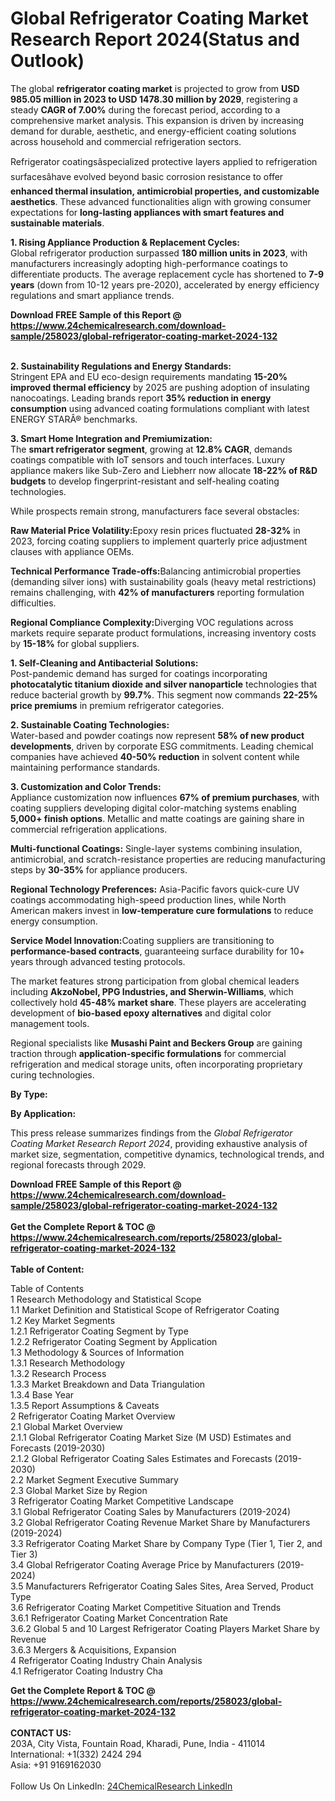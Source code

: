 <h1>Global Refrigerator Coating Market Research Report 2024(Status and Outlook)</h1><p>The global <strong>refrigerator coating market</strong> is projected to grow from <strong>USD 985.05 million in 2023 to USD 1478.30 million by 2029</strong>, registering a steady <strong>CAGR of 7.00%</strong> during the forecast period, according to a comprehensive market analysis. This expansion is driven by increasing demand for durable, aesthetic, and energy-efficient coating solutions across household and commercial refrigeration sectors.</p><p>Refrigerator coatingsâspecialized protective layers applied to refrigeration surfacesâhave evolved beyond basic corrosion resistance to offer <strong>enhanced thermal insulation, antimicrobial properties, and customizable aesthetics</strong>. These advanced functionalities align with growing consumer expectations for <strong>long-lasting appliances with smart features and sustainable materials</strong>.</p><p><strong>1. Rising Appliance Production &amp; Replacement Cycles:</strong><br>
Global refrigerator production surpassed <strong>180 million units in 2023</strong>, with manufacturers increasingly adopting high-performance coatings to differentiate products. The average replacement cycle has shortened to <strong>7-9 years</strong> (down from 10-12 years pre-2020), accelerated by energy efficiency regulations and smart appliance trends.</p><div><b>Download FREE Sample of this Report @ 
            <a href="https://www.24chemicalresearch.com/download-sample/258023/global-refrigerator-coating-market-2024-132">
            https://www.24chemicalresearch.com/download-sample/258023/global-refrigerator-coating-market-2024-132</a></b></div><br><p><strong>2. Sustainability Regulations and Energy Standards:</strong><br>
Stringent EPA and EU eco-design requirements mandating <strong>15-20% improved thermal efficiency</strong> by 2025 are pushing adoption of insulating nanocoatings. Leading brands report <strong>35% reduction in energy consumption</strong> using advanced coating formulations compliant with latest ENERGY STARÂ® benchmarks.</p><p><strong>3. Smart Home Integration and Premiumization:</strong><br>
The <strong>smart refrigerator segment</strong>, growing at <strong>12.8% CAGR</strong>, demands coatings compatible with IoT sensors and touch interfaces. Luxury appliance makers like Sub-Zero and Liebherr now allocate <strong>18-22% of R&amp;D budgets</strong> to develop fingerprint-resistant and self-healing coating technologies.</p><p>While prospects remain strong, manufacturers face several obstacles:</p><p><strong>Raw Material Price Volatility:</strong>Epoxy resin prices fluctuated <strong>28-32%</strong> in 2023, forcing coating suppliers to implement quarterly price adjustment clauses with appliance OEMs.</p><p><strong>Technical Performance Trade-offs:</strong>Balancing antimicrobial properties (demanding silver ions) with sustainability goals (heavy metal restrictions) remains challenging, with <strong>42% of manufacturers</strong> reporting formulation difficulties.</p><p><strong>Regional Compliance Complexity:</strong>Diverging VOC regulations across markets require separate product formulations, increasing inventory costs by <strong>15-18%</strong> for global suppliers.</p><p><strong>1. Self-Cleaning and Antibacterial Solutions:</strong><br>
Post-pandemic demand has surged for coatings incorporating <strong>photocatalytic titanium dioxide and silver nanoparticle</strong> technologies that reduce bacterial growth by <strong>99.7%</strong>. This segment now commands <strong>22-25% price premiums</strong> in premium refrigerator categories.</p><p><strong>2. Sustainable Coating Technologies:</strong><br>
Water-based and powder coatings now represent <strong>58% of new product developments</strong>, driven by corporate ESG commitments. Leading chemical companies have achieved <strong>40-50% reduction</strong> in solvent content while maintaining performance standards.</p><p><strong>3. Customization and Color Trends:</strong><br>
Appliance customization now influences <strong>67% of premium purchases</strong>, with coating suppliers developing digital color-matching systems enabling <strong>5,000+ finish options</strong>. Metallic and matte coatings are gaining share in commercial refrigeration applications.</p><p><strong>Multi-functional Coatings:</strong> Single-layer systems combining insulation, antimicrobial, and scratch-resistance properties are reducing manufacturing steps by <strong>30-35%</strong> for appliance producers.</p><p><strong>Regional Technology Preferences:</strong> Asia-Pacific favors quick-cure UV coatings accommodating high-speed production lines, while North American makers invest in <strong>low-temperature cure formulations</strong> to reduce energy consumption.</p><p><strong>Service Model Innovation:</strong>Coating suppliers are transitioning to <strong>performance-based contracts</strong>, guaranteeing surface durability for 10+ years through advanced testing protocols.</p><p>The market features strong participation from global chemical leaders including <strong>AkzoNobel, PPG Industries, and Sherwin-Williams</strong>, which collectively hold <strong>45-48% market share</strong>. These players are accelerating development of <strong>bio-based epoxy alternatives</strong> and digital color management tools.</p><p>Regional specialists like <strong>Musashi Paint and Beckers Group</strong> are gaining traction through <strong>application-specific formulations</strong> for commercial refrigeration and medical storage units, often incorporating proprietary curing technologies.</p><p><strong>By Type:</strong></p><p><strong>By Application:</strong></p><p>This press release summarizes findings from the <em>Global Refrigerator Coating Market Research Report 2024</em>, providing exhaustive analysis of market size, segmentation, competitive dynamics, technological trends, and regional forecasts through 2029.</p><div><b>Download FREE Sample of this Report @ 
            <a href="https://www.24chemicalresearch.com/download-sample/258023/global-refrigerator-coating-market-2024-132">
            https://www.24chemicalresearch.com/download-sample/258023/global-refrigerator-coating-market-2024-132</a></b></div><br><div><b>Get the Complete Report & TOC @ 
            <a href="https://www.24chemicalresearch.com/reports/258023/global-refrigerator-coating-market-2024-132">
            https://www.24chemicalresearch.com/reports/258023/global-refrigerator-coating-market-2024-132</a></b></div><br>
            <b>Table of Content:</b><p>Table of Contents<br />
1 Research Methodology and Statistical Scope<br />
1.1 Market Definition and Statistical Scope of Refrigerator Coating<br />
1.2 Key Market Segments<br />
1.2.1 Refrigerator Coating Segment by Type<br />
1.2.2 Refrigerator Coating Segment by Application<br />
1.3 Methodology & Sources of Information<br />
1.3.1 Research Methodology<br />
1.3.2 Research Process<br />
1.3.3 Market Breakdown and Data Triangulation<br />
1.3.4 Base Year<br />
1.3.5 Report Assumptions & Caveats<br />
2 Refrigerator Coating Market Overview<br />
2.1 Global Market Overview<br />
2.1.1 Global Refrigerator Coating Market Size (M USD) Estimates and Forecasts (2019-2030)<br />
2.1.2 Global Refrigerator Coating Sales Estimates and Forecasts (2019-2030)<br />
2.2 Market Segment Executive Summary<br />
2.3 Global Market Size by Region<br />
3 Refrigerator Coating Market Competitive Landscape<br />
3.1 Global Refrigerator Coating Sales by Manufacturers (2019-2024)<br />
3.2 Global Refrigerator Coating Revenue Market Share by Manufacturers (2019-2024)<br />
3.3 Refrigerator Coating Market Share by Company Type (Tier 1, Tier 2, and Tier 3)<br />
3.4 Global Refrigerator Coating Average Price by Manufacturers (2019-2024)<br />
3.5 Manufacturers Refrigerator Coating Sales Sites, Area Served, Product Type<br />
3.6 Refrigerator Coating Market Competitive Situation and Trends<br />
3.6.1 Refrigerator Coating Market Concentration Rate<br />
3.6.2 Global 5 and 10 Largest Refrigerator Coating Players Market Share by Revenue<br />
3.6.3 Mergers & Acquisitions, Expansion<br />
4 Refrigerator Coating Industry Chain Analysis<br />
4.1 Refrigerator Coating Industry Cha</p><div><b>Get the Complete Report & TOC @ 
            <a href="https://www.24chemicalresearch.com/reports/258023/global-refrigerator-coating-market-2024-132">
            https://www.24chemicalresearch.com/reports/258023/global-refrigerator-coating-market-2024-132</a></b></div><br><b>CONTACT US:</b><br>
            203A, City Vista, Fountain Road, Kharadi, Pune, India - 411014<br>
            International: +1(332) 2424 294<br>
            Asia: +91 9169162030 <br><br>
            Follow Us On LinkedIn: <a href="https://www.linkedin.com/company/24chemicalresearch/">24ChemicalResearch LinkedIn</a>